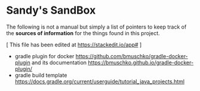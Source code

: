 # Sandy's SandBox

The following is not a manual but simply a list of pointers to keep track of the **sources of information** for the things found in this project.

[ This file has been edited at https://stackedit.io/app# ]

- gradle plugin for docker https://github.com/bmuschko/gradle-docker-plugin and its documentation https://bmuschko.github.io/gradle-docker-plugin/
- gradle build template https://docs.gradle.org/current/userguide/tutorial_java_projects.html

